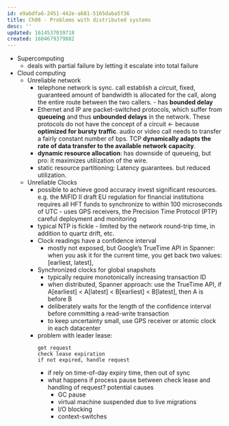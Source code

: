 ```yaml
---
id: e9abdfa6-2451-442e-a681-5165daba5f36
title: Ch08 - Problems with distributed systems
desc: ''
updated: 1614537039718
created: 1604679379882
---
```


- Supercomputing
    - deals with partial failure by letting it escalate into total failure
- Cloud computing
    - Unreliable network 
        - telephone network is sync. call establish a _circuit_,  fixed, guaranteed amount of bandwidth is allocated for the call, along the entire route between the two callers. - has **bounded delay**
        - Ethernet and IP are packet-switched protocols, which suffer from **queueing** and thus **unbounded delays** in the network. These protocols do not have the concept of a circuit <- because **optimized for bursty traffic**. audio or video call needs to transfer a fairly constant number of bps. TCP **dynamically adapts the rate of data transfer to the available network capacity**. 
        - **dynamic resource allocation**: has downside of queueing, but pro: it maximizes utilization of the wire. 
        - static resource partitioning: Latency guarantees. but reduced utilization. 
    - Unreliable Clocks
        - possible to achieve good accuracy invest significant resources. e.g. the MiFID II draft EU regulation for financial institutions requires all HFT funds to synchronize to within 100 microseconds of UTC - uses GPS receivers, the Precision Time Protocol (PTP) careful deployment and monitoring
        - typical NTP is fickle  - limited by the network round-trip time, in addition to quartz drift, etc.
        - Clock readings have a confidence interval
            - mostly not exposed, but Google’s TrueTime API in Spanner: when you ask it for the current time, you get back two values: [earliest, latest],
        - Synchronized clocks for global snapshots 
            - typically require monotonically increasing transaction ID 
            - when distributed, Spanner approach: use the TrueTime API, if A\[earliest] < A\[latest] < B\[earliest] < B\[latest], then A is before B 
            - deliberately waits for the length of the confidence interval before committing a read-write transaction 
            - to keep uncertainty small, use GPS receiver or atomic clock in each datacenter
        - problem with leader lease: 
            ```
            get request
            check lease expiration
            if not expired, handle request
            ```
            - if rely on time-of-day expiry time, then out of sync 
            - what happens if process pause between check lease and handling of request? potential causes
                - GC pause
                - virtual machine suspended due to live migrations
                - I/O blocking
                -  context-switches 
